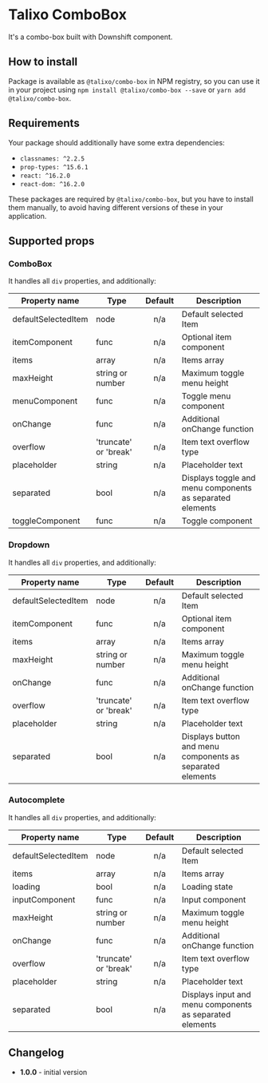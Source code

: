 # Talixo ComboBox

It's a combo-box built with Downshift component.

## How to install

Package is available as `@talixo/combo-box` in NPM registry, so you can use it in your project
using `npm install @talixo/combo-box --save` or `yarn add @talixo/combo-box`.

## Requirements

Your package should additionally have some extra dependencies:

- `classnames: ^2.2.5`
- `prop-types: ^15.6.1`
- `react: ^16.2.0`
- `react-dom: ^16.2.0`

These packages are required by `@talixo/combo-box`, but you have to install them manually,
to avoid having different versions of these in your application.

## Supported props

### ComboBox

It handles all `div` properties, and additionally:

Property name       | Type                  | Default | Description
--------------------|-----------------------|:-------:|--------------------------------
defaultSelectedItem | node                  | n/a     | Default selected Item
itemComponent       | func                  | n/a     | Optional item component
items               | array                 | n/a     | Items array
maxHeight           | string or number      | n/a     | Maximum toggle menu height
menuComponent       | func                  | n/a     | Toggle menu component
onChange            | func                  | n/a     | Additional onChange function
overflow            | 'truncate' or 'break' | n/a     | Item text overflow type
placeholder         | string                | n/a     | Placeholder text
separated           | bool                  | n/a     | Displays toggle and menu components as separated elements
toggleComponent     | func                  | n/a     | Toggle component

### Dropdown

It handles all `div` properties, and additionally:

Property name       | Type                  | Default | Description
--------------------|-----------------------|:-------:|--------------------------------
defaultSelectedItem | node                  | n/a     | Default selected Item
itemComponent       | func                  | n/a     | Optional item component
items               | array                 | n/a     | Items array
maxHeight           | string or number      | n/a     | Maximum toggle menu height
onChange            | func                  | n/a     | Additional onChange function
overflow            | 'truncate' or 'break' | n/a     | Item text overflow type
placeholder         | string                | n/a     | Placeholder text
separated           | bool                  | n/a     | Displays button and menu components as separated elements

### Autocomplete

It handles all `div` properties, and additionally:

Property name       | Type                  | Default | Description
--------------------|-----------------------|:-------:|--------------------------------
defaultSelectedItem | node                  | n/a     | Default selected Item
items               | array                 | n/a     | Items array
loading             | bool                  | n/a     | Loading state
inputComponent      | func                  | n/a     | Input component
maxHeight           | string or number      | n/a     | Maximum toggle menu height
onChange            | func                  | n/a     | Additional onChange function
overflow            | 'truncate' or 'break' | n/a     | Item text overflow type
placeholder         | string                | n/a     | Placeholder text
separated           | bool                  | n/a     | Displays input and menu components as separated elements

## Changelog

- **1.0.0** - initial version
